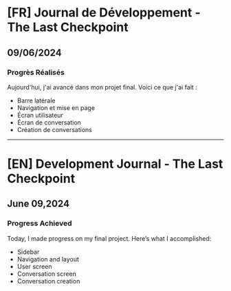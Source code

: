 # [FR] Journal de Développement - The Last Checkpoint

## 09/06/2024

### Progrès Réalisés

Aujourd'hui, j'ai avancé dans mon projet final. Voici ce que j'ai fait :

- Barre latérale
- Navigation et mise en page
- Écran utilisateur
- Écran de conversation
- Création de conversations

---

# [EN] Development Journal - The Last Checkpoint

## June 09,2024

### Progress Achieved

Today, I made progress on my final project. Here’s what I accomplished:

- Sidebar
- Navigation and layout
- User screen
- Conversation screen
- Conversation creation
